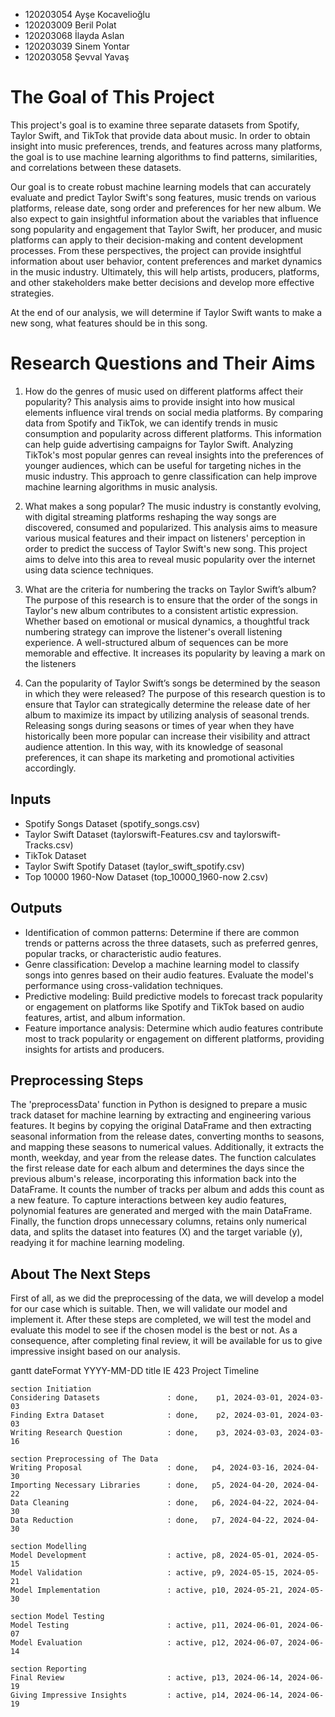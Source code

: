 - 120203054 Ayşe Kocavelioğlu
- 120203009 Beril Polat
- 120203068 İlayda Aslan
- 120203039 Sinem Yontar
- 120203058 Şevval Yavaş
  
# The Goal of This Project

This project's goal is to examine three separate datasets from Spotify, Taylor Swift, and TikTok that provide data about music. In order to obtain insight into music preferences, trends, and features across many platforms, the goal is to use machine learning algorithms to find patterns, similarities, and correlations between these datasets. 

Our goal is to create robust machine learning models that can accurately evaluate and predict Taylor Swift's song features, music trends on various platforms, release date, song order and preferences for her new album. We also expect to gain insightful information about the variables that influence song popularity and engagement that Taylor Swift, her producer, and music platforms can apply to their decision-making and content development processes.
From these perspectives, the project can provide insightful information about user behavior, content preferences and market dynamics in the music industry. Ultimately, this will help artists, producers, platforms, and other stakeholders make better decisions and develop more effective strategies.

At the end of our analysis, we will determine if Taylor Swift wants to make a new song, what features should be in this song.  

# Research Questions and Their Aims
1) How do the genres of music used on different platforms affect their popularity?
This analysis aims to provide insight into how musical elements influence viral trends on social media platforms. By comparing data from Spotify and TikTok, we can identify trends in music consumption and popularity across different platforms. This information can help guide advertising campaigns for Taylor Swift. Analyzing TikTok's most popular genres can reveal insights into the preferences of younger audiences, which can be useful for targeting niches in the music industry. This approach to genre classification can help improve machine learning algorithms in music analysis.

2) What makes a song popular?
The music industry is constantly evolving, with digital streaming platforms reshaping the way songs are discovered, consumed and popularized. This analysis aims to measure various musical features and their impact on listeners' perception in order to predict the success of Taylor Swift's new song. This project aims to delve into this area to reveal music popularity over the internet using data science techniques.

3) What are the criteria for numbering the tracks on Taylor Swift’s album?
The purpose of this research is to ensure that the order of the songs in Taylor's new album contributes to a consistent artistic expression. Whether based on emotional or musical dynamics, a thoughtful track numbering strategy can improve the listener's overall listening experience. A well-structured album of sequences can be more memorable and effective. It increases its popularity by leaving a mark on the listeners

4) Can the popularity of Taylor Swift’s songs be determined by the season in which they were released? 
The purpose of this research question is to ensure that Taylor can strategically determine the release date of her album to maximize its impact by utilizing analysis of seasonal trends. Releasing songs during seasons or times of year when they have historically been more popular can increase their visibility and attract audience attention. In this way, with its knowledge of seasonal preferences, it can shape its marketing and promotional activities accordingly.

## Inputs
- Spotify Songs Dataset (spotify_songs.csv)
- Taylor Swift Dataset (taylorswift-Features.csv and taylorswift-Tracks.csv)
- TikTok Dataset
- Taylor Swift Spotify Dataset (taylor_swift_spotify.csv)
- Top 10000 1960-Now Dataset (top_10000_1960-now 2.csv)

## Outputs
- Identification of common patterns: Determine if there are common trends or patterns across the three datasets, such as preferred genres, popular tracks, or characteristic audio features.
- Genre classification: Develop a machine learning model to classify songs into genres based on their audio features. Evaluate the model's performance using cross-validation techniques.
- Predictive modeling: Build predictive models to forecast track popularity or engagement on platforms like Spotify and TikTok based on audio features, artist, and album information.
- Feature importance analysis: Determine which audio features contribute most to track popularity or engagement on different platforms, providing insights for artists and producers.

## Preprocessing Steps
The 'preprocessData' function in Python is designed to prepare a music track dataset for machine learning by extracting and engineering various features. It begins by copying the original DataFrame and then extracting seasonal information from the release dates, converting months to seasons, and mapping these seasons to numerical values. Additionally, it extracts the month, weekday, and year from the release dates. The function calculates the first release date for each album and determines the days since the previous album's release, incorporating this information back into the DataFrame. It counts the number of tracks per album and adds this count as a new feature. To capture interactions between key audio features, polynomial features are generated and merged with the main DataFrame. Finally, the function drops unnecessary columns, retains only numerical data, and splits the dataset into features (X) and the target variable (y), readying it for machine learning modeling.

## About The Next Steps
First of all, as we did the preprocessing of the data, we will develop a model for our case which is suitable. Then, we will validate our model and implement it. After these steps are completed, we will test the model and evaluate this model to see if the chosen model is the best or not. As a consequence, after completing final review, it will be available for us to give impressive insight based on our analysis.


gantt
    dateFormat  YYYY-MM-DD
    title IE 423 Project Timeline

    
    section Initiation
    Considering Datasets               : done,    p1, 2024-03-01, 2024-03-03
    Finding Extra Dataset              : done,    p2, 2024-03-01, 2024-03-03
    Writing Research Question          : done,    p3, 2024-03-03, 2024-03-16

    section Preprocessing of The Data
    Writing Proposal                   : done,   p4, 2024-03-16, 2024-04-30
    Importing Necessary Libraries      : done,   p5, 2024-04-20, 2024-04-22
    Data Cleaning                      : done,   p6, 2024-04-22, 2024-04-30
    Data Reduction                     : done,   p7, 2024-04-22, 2024-04-30

    section Modelling
    Model Development                  : active, p8, 2024-05-01, 2024-05-15
    Model Validation                   : active, p9, 2024-05-15, 2024-05-21
    Model Implementation               : active, p10, 2024-05-21, 2024-05-30
    
    section Model Testing
    Model Testing                      : active, p11, 2024-06-01, 2024-06-07
    Model Evaluation                   : active, p12, 2024-06-07, 2024-06-14

    section Reporting
    Final Review                       : active, p13, 2024-06-14, 2024-06-19
    Giving Impressive Insights         : active, p14, 2024-06-14, 2024-06-19



